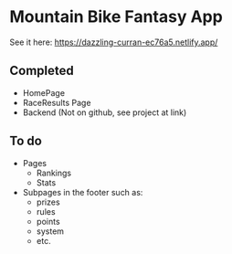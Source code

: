 # Mountain Bike Fantasy App
See it here: https://dazzling-curran-ec76a5.netlify.app/

## Completed
* HomePage
* RaceResults Page
* Backend (Not on github, see project at link)

## To do
* Pages
  * Rankings 
  * Stats 
* Subpages in the footer such as:
  * prizes
  * rules 
  * points 
  * system 
  * etc.
